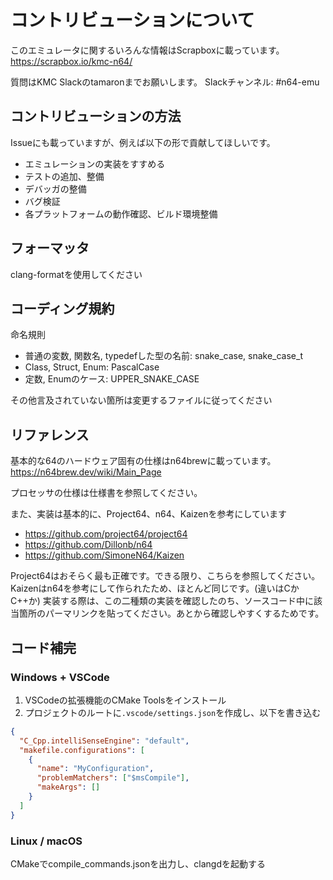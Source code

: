 # コントリビューションについて

このエミュレータに関するいろんな情報はScrapboxに載っています。
https://scrapbox.io/kmc-n64/

質問はKMC Slackのtamaronまでお願いします。
Slackチャンネル: #n64-emu

## コントリビューションの方法

Issueにも載っていますが、例えば以下の形で貢献してほしいです。

- エミュレーションの実装をすすめる
- テストの追加、整備
- デバッガの整備
- バグ検証
- 各プラットフォームの動作確認、ビルド環境整備

## フォーマッタ

clang-formatを使用してください


## コーディング規約

命名規則
- 普通の変数, 関数名, typedefした型の名前: snake_case, snake_case_t
- Class, Struct, Enum: PascalCase
- 定数, Enumのケース: UPPER_SNAKE_CASE

その他言及されていない箇所は変更するファイルに従ってください

## リファレンス

基本的な64のハードウェア固有の仕様はn64brewに載っています。
https://n64brew.dev/wiki/Main_Page

プロセッサの仕様は仕様書を参照してください。

また、実装は基本的に、Project64、n64、Kaizenを参考にしています
- https://github.com/project64/project64
- https://github.com/Dillonb/n64
- https://github.com/SimoneN64/Kaizen

Project64はおそらく最も正確です。できる限り、こちらを参照してください。
Kaizenはn64を参考にして作られたため、ほとんど同じです。(違いはCかC++か)
実装する際は、この二種類の実装を確認したのち、ソースコード中に該当箇所のパーマリンクを貼ってください。あとから確認しやすくするためです。

## コード補完

### Windows + VSCode

1. VSCodeの拡張機能のCMake Toolsをインストール
2. プロジェクトのルートに`.vscode/settings.json`を作成し、以下を書き込む

```json
{
  "C_Cpp.intelliSenseEngine": "default",
  "makefile.configurations": [
    {
      "name": "MyConfiguration",
      "problemMatchers": ["$msCompile"],
      "makeArgs": []
    }
  ]
}

```

### Linux / macOS

CMakeでcompile_commands.jsonを出力し、clangdを起動する
